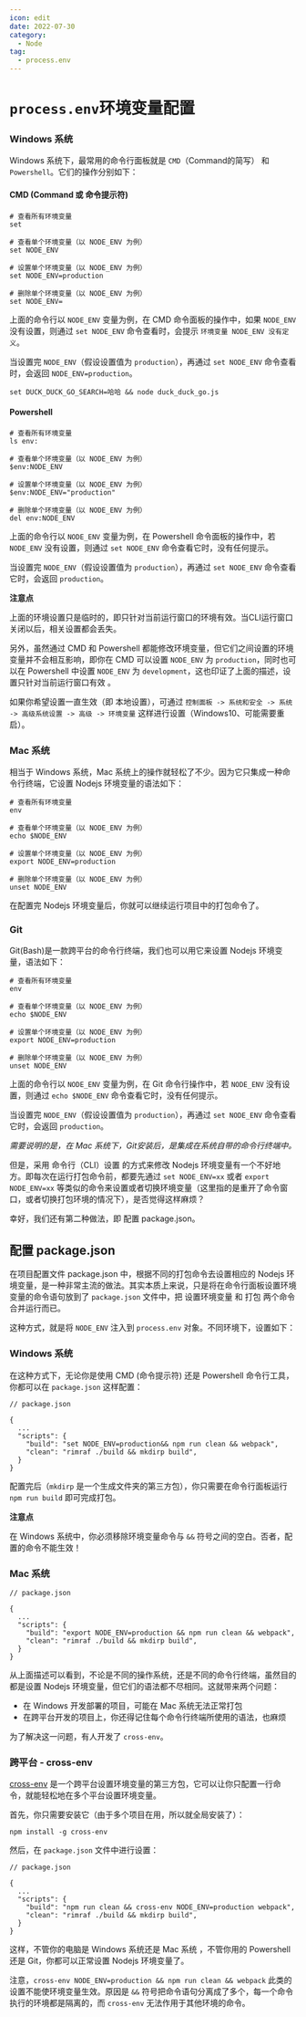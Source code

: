 ```yaml
---
icon: edit
date: 2022-07-30
category:
  - Node
tag:
  - process.env
---
```


# `process.env`环境变量配置

### Windows 系统

Windows 系统下，最常用的命令行面板就是 `CMD`（Command的简写） 和 `Powershell`。它们的操作分别如下：



#### CMD (Command 或 命令提示符)

```
# 查看所有环境变量
set

# 查看单个环境变量（以 NODE_ENV 为例）
set NODE_ENV

# 设置单个环境变量（以 NODE_ENV 为例）
set NODE_ENV=production

# 删除单个环境变量（以 NODE_ENV 为例）
set NODE_ENV=
```

上面的命令行以 `NODE_ENV` 变量为例，在 CMD 命令面板的操作中，如果 `NODE_ENV` 没有设置，则通过 `set NODE_ENV` 命令查看时，会提示 `环境变量 NODE_ENV 没有定义`。

当设置完 `NODE_ENV`（假设设置值为 `production`），再通过 `set NODE_ENV` 命令查看时，会返回 `NODE_ENV=production`。

```shell
set DUCK_DUCK_GO_SEARCH=哈哈 && node duck_duck_go.js  
```



#### Powershell

```
# 查看所有环境变量
ls env:

# 查看单个环境变量（以 NODE_ENV 为例）
$env:NODE_ENV

# 设置单个环境变量（以 NODE_ENV 为例）
$env:NODE_ENV="production"

# 删除单个环境变量（以 NODE_ENV 为例）
del env:NODE_ENV
```

上面的命令行以 `NODE_ENV` 变量为例，在 Powershell 命令面板的操作中，若 `NODE_ENV` 没有设置，则通过 `set NODE_ENV` 命令查看它时，没有任何提示。

当设置完 `NODE_ENV`（假设设置值为 `production`），再通过 `set NODE_ENV` 命令查看它时，会返回 `production`。

**注意点**

上面的环境设置只是临时的，即只针对当前运行窗口的环境有效。当CLI运行窗口关闭以后，相关设置都会丢失。

另外，虽然通过 CMD 和 Powershell 都能修改环境变量，但它们之间设置的环境变量并不会相互影响，即你在 CMD 可以设置 `NODE_ENV` 为 `production`，同时也可以在 Powershell 中设置 `NODE_ENV` 为 `development`，这也印证了上面的描述，设置只针对当前运行窗口有效 。

如果你希望设置一直生效（即 本地设置），可通过 `控制面板 -> 系统和安全 -> 系统 -> 高级系统设置 -> 高级 -> 环境变量` 这样进行设置（Windows10、可能需要重启）。

### Mac 系统

相当于 Windows 系统，Mac 系统上的操作就轻松了不少。因为它只集成一种命令行终端，它设置 Nodejs 环境变量的语法如下：

```
# 查看所有环境变量
env

# 查看单个环境变量（以 NODE_ENV 为例）
echo $NODE_ENV

# 设置单个环境变量（以 NODE_ENV 为例）
export NODE_ENV=production

# 删除单个环境变量（以 NODE_ENV 为例）
unset NODE_ENV
```

在配置完 Nodejs 环境变量后，你就可以继续运行项目中的打包命令了。

### Git

Git(Bash)是一款跨平台的命令行终端，我们也可以用它来设置 Nodejs 环境变量，语法如下：

```
# 查看所有环境变量
env

# 查看单个环境变量（以 NODE_ENV 为例）
echo $NODE_ENV

# 设置单个环境变量（以 NODE_ENV 为例）
export NODE_ENV=production

# 删除单个环境变量（以 NODE_ENV 为例）
unset NODE_ENV
```

上面的命令行以 `NODE_ENV` 变量为例，在 Git 命令行操作中，若 `NODE_ENV` 没有设置，则通过 `echo $NODE_ENV` 命令查看它时，没有任何提示。

当设置完 `NODE_ENV`（假设设置值为 `production`），再通过 `set NODE_ENV` 命令查看它时，会返回 `production`。

*需要说明的是，在 Mac 系统下，Git安装后，是集成在系统自带的命令行终端中。*

但是，采用 命令行（CLI）设置 的方式来修改 Nodejs 环境变量有一个不好地方。即每次在运行打包命令前，都要先通过 `set NODE_ENV=xx` 或者 `export NODE_ENV=xx` 等类似的命令来设置或者切换环境变量（这里指的是重开了命令窗口，或者切换打包环境的情况下），是否觉得这样麻烦？

幸好，我们还有第二种做法，即 配置 package.json。

## 配置 package.json

在项目配置文件 package.json 中，根据不同的打包命令去设置相应的 Nodejs 环境变量，是一种非常主流的做法。其实本质上来说，只是将在命令行面板设置环境变量的命令语句放到了 `package.json` 文件中，把 设置环境变量 和 打包 两个命令合并运行而已。

这种方式，就是将 `NODE_ENV` 注入到 `process.env` 对象。不同环境下，设置如下：

### Windows 系统

在这种方式下，无论你是使用 CMD (命令提示符) 还是 Powershell 命令行工具，你都可以在 `package.json` 这样配置：

```
// package.json

{
  ...
  "scripts": {
    "build": "set NODE_ENV=production&& npm run clean && webpack",
    "clean": "rimraf ./build && mkdirp build",
  }
}
```

配置完后（`mkdirp` 是一个生成文件夹的第三方包），你只需要在命令行面板运行 `npm run build` 即可完成打包。

**注意点**

在 Windows 系统中，你必须移除环境变量命令与 `&&` 符号之间的空白。否者，配置的命令不能生效！

### Mac 系统

```
// package.json

{
  ...
  "scripts": {
    "build": "export NODE_ENV=production && npm run clean && webpack",
    "clean": "rimraf ./build && mkdirp build",
  }
}
```

从上面描述可以看到，不论是不同的操作系统，还是不同的命令行终端，虽然目的都是设置 Nodejs 环境变量，但它们的语法都不尽相同。这就带来两个问题：

- 在 Windows 开发部署的项目，可能在 Mac 系统无法正常打包
- 在跨平台开发的项目上，你还得记住每个命令行终端所使用的语法，也麻烦

为了解决这一问题，有人开发了 `cross-env`。

### 跨平台 - cross-env

[cross-env](https://www.npmjs.com/package/cross-env) 是一个跨平台设置环境变量的第三方包，它可以让你只配置一行命令，就能轻松地在多个平台设置环境变量。

首先，你只需要安装它（由于多个项目在用，所以就全局安装了）：

```
npm install -g cross-env
```

然后，在 `package.json` 文件中进行设置：

```
// package.json

{
  ...
  "scripts": {
    "build": "npm run clean && cross-env NODE_ENV=production webpack",
    "clean": "rimraf ./build && mkdirp build",
  }
}
```

这样，不管你的电脑是 Windows 系统还是 Mac 系统 ，不管你用的 Powershell 还是 Git，你都可以正常设置 Nodejs 环境变量了。

注意，`cross-env NODE_ENV=production && npm run clean && webpack` 此类的设置不能使环境变量生效。原因是 `&&` 符号把命令语句分离成了多个，每一个命令执行的环境都是隔离的，而 `cross-env` 无法作用于其他环境的命令。